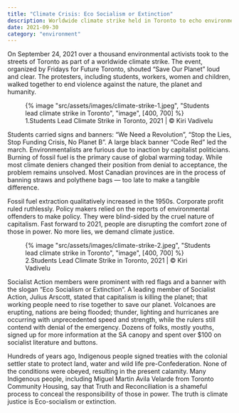 ```yaml
---
title: "Climate Crisis: Eco Socialism or Extinction"
description: Worldwide climate strike held in Toronto to echo environmental harm reduction policies
date: 2021-09-30
category: "environment"
---
```


On September 24, 2021 over a thousand environmental activists took to the streets of Toronto as part of a worldwide climate strike. The event, organized by Fridays for Future Toronto, shouted “Save Our Planet” loud and clear. The protesters, including students, workers, women and children, walked together to end violence against the nature, the planet and humanity.

<!-- excerpt -->

<figure>
{% image "src/assets/images/climate-strike-1.jpeg", "Students lead climate strike in Toronto", "image", [400, 700] %}
<figcaption>1.Students Lead Climate Strike in Toronto, 2021 | © Kiri Vadivelu</figcaption>
</figure>

Students carried signs and banners: “We Need a Revolution”, “Stop the Lies, Stop Funding Crisis, No Planet B”. A large black banner “Code Red” led the march. Environmentalists are furious due to inaction by capitalist politicians. Burning of fossil fuel is the primary cause of global warming today. While most climate deniers changed their position from denial to acceptance, the problem remains unsolved. Most Canadian provinces are in the process of banning straws and polythene bags — too late to make a tangible difference.

Fossil fuel extraction qualitatively increased in the 1950s. Corporate profit ruled ruthlessly. Policy makers relied on the reports of environmental offenders to make policy. They were blind-sided by the cruel nature of capitalism. Fast forward to 2021, people are disrupting the comfort zone of those in power. No more lies, we demand climate justice.

<figure>
{% image "src/assets/images/climate-strike-2.jpeg", "Students lead climate strike in Toronto", "image", [400, 700] %}
<figcaption>2.Students Lead Climate Strike in Toronto, 2021 | © Kiri Vadivelu</figcaption>
</figure>

Socialist Action members were prominent with red flags and a banner with the slogan “Eco Socialism or Extinction”. A leading member of Socialist Action, Julius Arscott, stated that capitalism is killing the planet; that working people need to rise together to save our planet. Volcanoes are erupting, nations are being flooded; thunder, lighting and hurricanes are occurring with unprecedented speed and strength, while the rulers still contend with denial of the emergency. Dozens of folks, mostly youths, signed up for more information at the SA canopy and spent over $100 on socialist literature and buttons.

Hundreds of years ago, Indigenous people signed treaties with the colonial settler state to protect land, water and wild life pre-Confederation. None of the conditions were obeyed, resulting in the present calamity. Many Indigenous people, including Miguel Martin Avila Velarde from Toronto Community Housing, say that Truth and Reconciliation is a shameful process to conceal the responsibility of those in power. The truth is climate justice is Eco-socialism or extinction.
